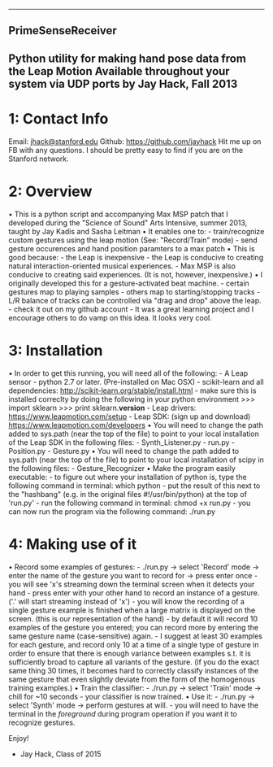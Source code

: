 -----------------------------------------------------
PrimeSenseReceiver
------------------
Python utility for making hand pose data from the Leap
Motion Available throughout your system via UDP ports
by Jay Hack, Fall 2013
-----------------------------------------------------

1: Contact Info
===============
Email: jhack@stanford.edu
Github: https://github.com/jayhack
Hit me up on FB with any questions. I should be pretty easy to find if you are on the Stanford network.


2: Overview
===========
• This is a python script and accompanying Max MSP patch that I developed during the "Science of Sound" Arts Intensive, summer 2013, taught by Jay Kadis and Sasha Leitman
• It enables one to:
	- train/recognize custom gestures using the leap motion (See: "Record/Train" mode)
	- send gesture occurences and hand position paramters to a max patch
• This is good because:
	- the Leap is inexpensive
	- the Leap is conducive to creating natural interaction-oriented musical experiences.
	- Max MSP is also conducive to creating said experiences. (It is not, however, inexpensive.)
• I originally developed this for a gesture-activated beat machine.
	- certain gestures map to playing samples
	- others map to starting/stopping tracks
	- L/R balance of tracks can be controlled via "drag and drop" above the leap.
	- check it out on my github account
	- It was a great learning project and I encourage others to do vamp on this idea. It looks very cool.


3: Installation
===============
• In order to get this running, you will need all of the following:
	- A Leap sensor
	- python 2.7 or later. (Pre-installed on Mac OSX)
	- scikit-learn and all dependencies: http://scikit-learn.org/stable/install.html
		- make sure this is installed correclty by doing the following in your python environment
			>>> import sklearn
			>>> print sklearn.__version__
	- Leap drivers: https://www.leapmotion.com/setup
	- Leap SDK: (sign up and download) https://www.leapmotion.com/developers 
• You will need to change the path added to sys.path (near the top of the file) to point to your local installation of the Leap SDK in the following files:
	- Synth_Listener.py
	- run.py
	- Position.py
	- Gesture.py
• You will need to change the path added to sys.path (near the top of the file) to point to your local installation of scipy in the following files:
	- Gesture_Recognizer
• Make the program easily executable:
	- to figure out where your installation of python is, type the following command in terminal: which python
	- put the result of this next to the "hashbang" (e.g. in the original files #!/usr/bin/python) at the top of 'run.py'
	- run the following command in terminal: chmod +x run.py
	- you can now run the program via the following command: ./run.py



4: Making use of it
===================
• Record some examples of gestures:
	- ./run.py -> select 'Record' mode -> enter the name of the gesture you want to record for -> press enter once
	- you will see 'x's streaming down the terminal screen when it detects your hand
	- press enter with your other hand to record an instance of a gesture. ('.' will start streaming instead of 'x')
	- you will know the recording of a single gesture example is finished when a large matrix is displayed on the screen. (this is our representation of the hand)
	- by default it will record 10 examples of the gesture you entered; you can record more by entering the same gesture name (case-sensitive) again.
	- I suggest at least 30 examples for each gesture, and record only 10 at a time of a single type of gesture in order to ensure that there is enough variance between examples s.t. it is sufficiently broad to capture all variants of the gesture.
	(if you do the exact same thing 30 times, it becomes hard to correctly classify instances of the same gesture that even slightly deviate from the form of the homogenous training examples.)
• Train the classifier:
	- ./run.py -> select 'Train' mode -> chill for ~10 seconds
	- your classifier is now trained.
• Use it:
	- ./run.py -> select 'Synth' mode -> perform gestures at will.
	- you will need to have the terminal in the *foreground* during program operation if you want it to recognize gestures.


Enjoy!
- Jay Hack, Class of 2015



